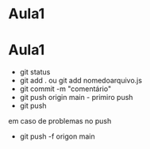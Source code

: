 # Aula1

# Aula1
- git status
- git add . ou git add nomedoarquivo.js
- git commit -m "comentário"
- git push origin main  - primiro push
- git push

em caso de problemas no push
- git push -f origon main
